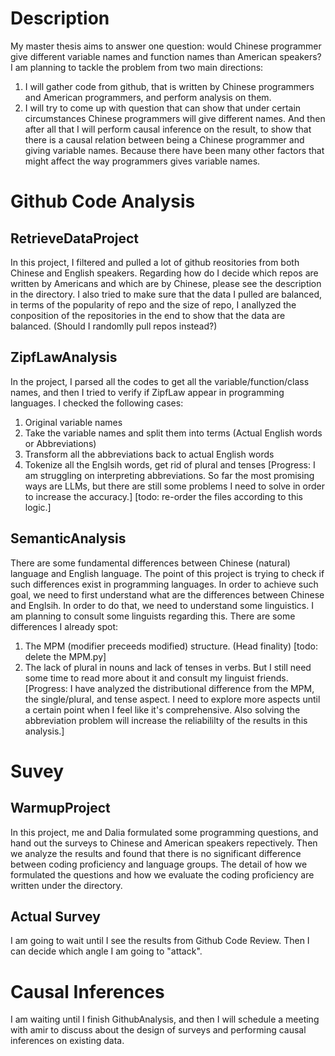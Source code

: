 # Description
My master thesis aims to answer one question: would Chinese programmer give different variable names and function names than American speakers? I am planning to tackle the problem from two main directions:
1. I will gather code from github, that is written by Chinese programmers and American programmers, and perform analysis on them.
2. I will try to come up with question that can show that under certain circumstances Chinese programmers will give different names.
And then after all that I will perform causal inference on the result, to show that there is a causal relation between being a Chinese programmer and giving variable names. Because there have been many other factors that might affect the way programmers gives variable names. 

# Github Code Analysis

## RetrieveDataProject
In this project, I filtered and pulled a lot of github reositories from both Chinese and English speakers. Regarding how do I decide which repos are written by Americans and which are by Chinese, please see the description in the directory. I also tried to make sure that the data I pulled are balanced, in terms of the popularity of repo and the size of repo, I anallyzed the conposition of the repositories in the end to show that the data are balanced. (Should I randomlly pull repos instead?)

## ZipfLawAnalysis
In the project, I parsed all the codes to get all the variable/function/class names, and then I tried to verify if ZipfLaw appear in programming languages. I checked the following cases: 
1. Original variable names 
2. Take the variable names and split them into terms (Actual English words or Abbreviations)
3. Transform all the abbreviations back to actual English words
4. Tokenize all the Englsih words, get rid of plural and tenses
[Progress: I am struggling on interpreting abbreviations. So far the most promising ways are LLMs, but there are still some problems I need to solve in order to increase the accuracy.]
[todo: re-order the files according to this logic.]

## SemanticAnalysis
There are some fundamental differences between Chinese (natural) language and English language. The point of this project is trying to check if such differences exist in programming languages. In order to achieve such goal, we need to first understand what are the differences between Chinese and Englsih. In order to do that, we need to understand some linguistics. I am planning to consult some linguists regarding this. There are some differences I already spot: 
1. The MPM (modifier preceeds modified) structure. (Head finality) [todo: delete the MPM.py]
2. The lack of plural in nouns and lack of tenses in verbs.
But I still need some time to read more about it and consult my linguist friends.
[Progress: I have analyzed the distributional difference from the MPM, the single/plural, and tense aspect. I need to explore more aspects until a certain point when I feel like it's comprehensive. Also solving the abbreviation problem will increase the reliabililty of the results in this analysis.]

# Suvey
## WarmupProject
In this project, me and Dalia formulated some programming questions, and hand out the surveys to Chinese and American speakers repectively. Then we analyze the results and found that there is no significant difference between coding proficiency and language groups. The detail of how we formulated the questions and how we evaluate the coding proficiency are written under the directory. 

## Actual Survey
I am going to wait until I see the results from Github Code Review. Then I can decide which angle I am going to "attack". 

# Causal Inferences
I am waiting until I finish GithubAnalysis, and then I will schedule a meeting with amir to discuss about the design of surveys and performing causal inferences on existing data. 
